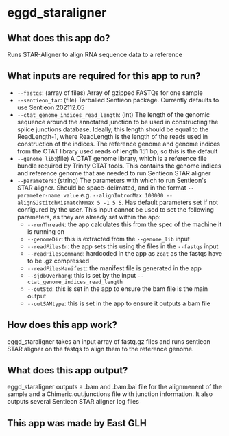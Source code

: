 # eggd_staraligner

## What does this app do?
Runs STAR-Aligner to align RNA sequence data to a reference 

## What inputs are required for this app to run?
* `--fastqs`: (array of files) Array of gzipped FASTQs for one sample
* `--sentieon_tar`: (file) Tarballed Sentieon package. Currently defaults to use Sentieon 202112.05
* `--ctat_genome_indices_read_length`: (int) The length of the genomic sequence around the annotated junction to be used in constructing the splice junctions database. Ideally, this length should be equal to the ReadLength-1, where ReadLength is the length of the reads used in construction of the indices. The reference genome and genome indices from the CTAT library used reads of length 151 bp, so this is the default
* `--genome_lib`:(file) A CTAT genome library, which is a reference file bundle required by Trinity CTAT tools. This contains the genome indices and reference genome that are needed to run Sentieon STAR aligner
* `--parameters`: (string) The parameters with which to run Sentieon's STAR aligner. Should be space-delimated, and in the format `--parameter-name value` e.g. `--alignIntronMax 100000 --alignSJstitchMismatchNmax 5 -1 5 5`. Has default parameters set if not configured by the user. This input cannot be used to set the following parameters, as they are already set within the app:
    * `--runThreadN`: the app calculates this from the spec of the machine it is running on
    * `--genomeDir`: this is extracted from the `--genome_lib` input
    * `--readFilesIn`: the app sets this using the files in the `--fastqs` input
    * `--readFilesCommand`: hardcoded in the app as `zcat` as the fastqs have to be .gz compressed
    * `--readFilesManifest`: the manifest file is generated in the app
    * `--sjdbOverhang`: this is set by the input `--ctat_genome_indices_read_length`
    * `--outStd`: this is set in the app to ensure the bam file is the main output
    * `--outSAMtype`: this is set in the app to ensure it outputs a bam file

## How does this app work?
eggd_staraligner takes an input array of fastq.gz files and runs sentieon STAR aligner on the fastqs to align them to the reference genome. 

## What does this app output?
eggd_staraligner outputs a .bam and .bam.bai file for the alignmenent of the sample and a Chimeric.out.junctions file with junction information. It also outputs several Sentieon STAR aligner log files

## This app was made by East GLH
